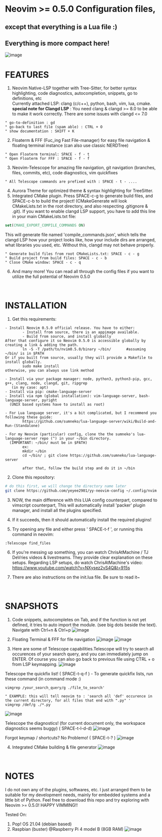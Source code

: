# Neovim >= 0.5.0 Configuration files,  
## except that everything is a Lua file :)  
## Everything is more compact here!
![image](https://user-images.githubusercontent.com/55247343/126057008-4ef89222-791a-4450-b517-f435dcb9cc51.png)
  
# FEATURES
1. Neovim Native-LSP together with Tree-Sitter, for better syntax highlighting, code diagnostics, autocompletion, snippets, go to definitions, etc  
Currently attached LSP: clang (c/c++), python, bash, vim, lua, cmake.
**special note for Clangd LSP** : You need clang & clangd >= 8.0 to be able to make it work correctly. There are some issues with clangd <= 7.0
```vim
" go-to-definition : gd
" go-back to last file (spam able) : CTRL + O
" show documentation : SHIFT + K
```

2. Floaterm & FFF (Fuc_ing Fast File-manager) for easy file navigation & floating terminal instance (can also use classic NERDTree)
```vim
" Open Floaterm terminal: SPACE - f - t
" Open Floaterm for FFF : SPACE - f - f
```
3. Neovim-Telescope for amazing file navigation, git navigation (branches, files, commits, etc), code diagnostics, vim quickfixes
```vim
" All Telescope commands are prefixed with : SPACE - t - ....
```
4. Aurora Theme for optimized theme & syntax highlighting for TreeSitter.
5. Integrated CMake plugin. Press SPACE-c-g to generate build files, and SPACE-c-b to build the project! (CMakeGenerate will look CMakeLists.txt in the root directory, and also respecting .gitignore & .git). If you want to enable clangd LSP support, you have to add this line in your main CMakeLists.txt file:
```cmake
set(CMAKE_EXPORT_COMPILE_COMMANDS ON)
```
This will generate file named 'compile_commands.json', which tells the clangd LSP how your project looks like, how your include dirs are arranged, what   libraries you used, etc. Without this, clangd may not behave properly.  
```vim
" Generate build files from root CMakeLists.txt: SPACE - c - g  
" Build project from build files: SPACE - c - b  
" Close CMake window: SPACE - c - q  
```
6. And many more! You can read all through the config files if you want to utilize the full potential of Neovim 0.5.0
  
&nbsp;  
  
# INSTALLATION
1. Get this requirements:
```
- Install Neovim 0.5.0 official release. You have to either:
        - Install from source, there is an appimage available.
        - Build from source, and install globally
After that configure it so Neovim 0.5.0 is accessible globally by creating a link & adding the path.
        ln -S -T /path/to/nvim0.5.0/binary ~/bin/       #assuming ~/bin/ is in $PATH
Or if you built from source, usually they will provide a Makefile to install globally.
        sudo make install
otherwise, you can always use link method

- Install via your package manager: node, python3, python3-pip, gcc, g++, clang, node, clangd, git, ripgrep
   (in my case: apt)
- Install via pip: cmake-language-server
- Install via npm (global installation): vim-language-server, bash-language-server, pyright
  (UNIX based systems have to install as root)

- For Lua language server, it's a bit complicated, but I recommend you following these guide:  
        https://github.com/sumneko/lua-language-server/wiki/Build-and-Run-(Standalone)  

- For my Neovim (particular) config, clone the the sumneko's lua-language-server repo (^) in your ~/bin directory.
  (IMPORTANT: ~/bin/ must be in $PATH)
        ex: 
        mkdir ~/bin
        cd ~/bin/ ; git clone https://github.com/sumneko/lua-language-server

        after that, follow the build step and do it in ~/bin
```


2. Clone this repository:
```bash
# do this first, we will change the directory name later
git clone https://github.com/yeyee2901/yy-neovim-config ~/.config/nvim
```


3. NOW, the main difference with this LUA config counterpart, compared to vimscript counterpart,
This will automatically install 'packer' plugin manager, and install all the plugins specified.

4. If it succeeds, then it should automatically install the required plugins!  

5. Try opening any file and either press ' SPACE-t-f ', or running this command in neovim:
```vim
:Telescope find_files
```
6. If you're messing up something, you can watch ChrisAtMachine / TJ DeVries videos & livestreams. They provide
clear explanation on these setups. Regarding LSP setups, do watch ChrisAtMachine's video: https://www.youtube.com/watch?v=NXysez2vS4Q&t=915s

7. There are also instructions on the init.lua file. Be sure to read it~
  
&nbsp;  
# SNAPSHOTS
1. Code snippets, autocompletes on Tab, and if the function is not yet defined, it tries to auto import the module. (see big dots beside the text). Navigate with Ctrl+n & Ctrl+p
![image](https://user-images.githubusercontent.com/55247343/126035950-60eeedca-76f0-4a75-89ea-fdbfffe23ddb.png)

2. Floating Terminal & FFF for file navigation
![image](https://user-images.githubusercontent.com/55247343/126035996-debdde8e-ac6a-411f-a99b-4ca88c1ccf8a.png)
![image](https://user-images.githubusercontent.com/55247343/126036090-ecb8ac46-a313-41af-8317-b2385fe69fc0.png)

3. Here are some of Telescope capabilities.Telescope will try to search all occurences of your search query, and you can immediately jump on ENTER. Of course you can also go back to previous file using CTRL + o from LSP keymapping.
![image](https://user-images.githubusercontent.com/55247343/126036038-2a376131-2010-4ee1-bacf-bf3dee948228.png)

Telescope the quickfix list! ( SPACE-t-q-f ) - To generate quickfix lists, run these command (in command mode :)
```vim
vimgrep /your_search_query/g ./file_to_search'

" EXAMPLE: this will tell neovim to : 'search all 'def' occurence in the current directory, for all files that end with ".py" '
vimgrep /def/g ./*.py
```
![image](https://user-images.githubusercontent.com/55247343/126036409-48e9a1e1-c34b-4f4f-8773-88ea6cd2fba3.png)

Telescope the diagnostics! (for current document only, the workspace diagnostics seems buggy) ( SPACE-t-l-d-d)
![image](https://user-images.githubusercontent.com/55247343/126036469-0acd7640-fb59-40df-bba2-d02549825672.png)

Forgot keymap / shortcuts? No Problemo! ( SPACE-t-? )
![image](https://user-images.githubusercontent.com/55247343/126036526-f4abfd95-19dc-458a-8355-0ee64914d079.png)

4. Integrated CMake building & file generator
![image](https://user-images.githubusercontent.com/55247343/126036555-bd56990f-16fb-4b6d-b4d1-0a8c3cfa7de6.png)

&nbsp;  

# NOTES
I do not own any of the plugins, softwares, etc. I just arranged them to be suitable for my development needs,
mainly for embedded systems and a little bit of Python. Feel free to download this repo and try exploring with Neovim >= 0.5.0! HAPPY VIMMING!!  
  
Tested On:
1. Pop! OS 21.04 (debian based)
2. Raspbian (buster) @Raspberry Pi 4 model B (8GB RAM)
![image](https://user-images.githubusercontent.com/55247343/126037131-4e2583dd-b84a-4b4c-9e90-7f475f2d7e85.png)
